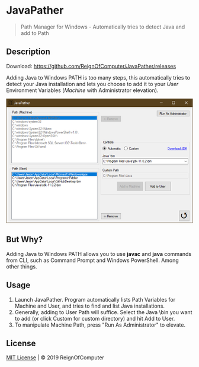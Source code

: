# JavaPather

> Path Manager for Windows - Automatically tries to detect Java and add to Path

## Description

Download: https://github.com/ReignOfComputer/JavaPather/releases

Adding Java to Windows PATH is too many steps, this automatically tries to detect your Java installation and lets you choose to add it to your *User* Environment Variables (*Machine* with Administrator elevation).

<p align="center"> <img src="Screenshot.png"> </p>

## But Why?

Adding Java to Windows PATH allows you to use **javac** and **java** commands from CLI, such as Command Prompt and Windows PowerShell. Among other things.

## Usage

1. Launch JavaPather. Program automatically lists Path Variables for Machine and User, and tries to find and list Java installations.
2. Generally, adding to User Path will suffice. Select the Java \bin you want to add (or click Custom for custom directory) and hit Add to User.
3. To manipulate Machine Path, press "Run As Administrator" to elevate.

## License

[MIT License](https://github.com/ReignOfComputer/Stegotreon/blob/master/LICENSE) | &copy; 2019 ReignOfComputer